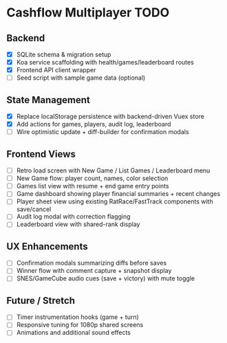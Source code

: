 # Cashflow Multiplayer TODO

## Backend
- [x] SQLite schema & migration setup
- [x] Koa service scaffolding with health/games/leaderboard routes
- [x] Frontend API client wrapper
- [ ] Seed script with sample game data (optional)

## State Management
- [x] Replace localStorage persistence with backend-driven Vuex store
- [x] Add actions for games, players, audit log, leaderboard
- [ ] Wire optimistic update + diff-builder for confirmation modals

## Frontend Views
- [ ] Retro load screen with New Game / List Games / Leaderboard menu
- [ ] New Game flow: player count, names, color selection
- [ ] Games list view with resume + end game entry points
- [ ] Game dashboard showing player financial summaries + recent changes
- [ ] Player sheet view using existing RatRace/FastTrack components with save/cancel
- [ ] Audit log modal with correction flagging
- [ ] Leaderboard view with shared-rank display

## UX Enhancements
- [ ] Confirmation modals summarizing diffs before saves
- [ ] Winner flow with comment capture + snapshot display
- [ ] SNES/GameCube audio cues (save + victory) with mute toggle

## Future / Stretch
- [ ] Timer instrumentation hooks (game + turn)
- [ ] Responsive tuning for 1080p shared screens
- [ ] Animations and additional sound effects
